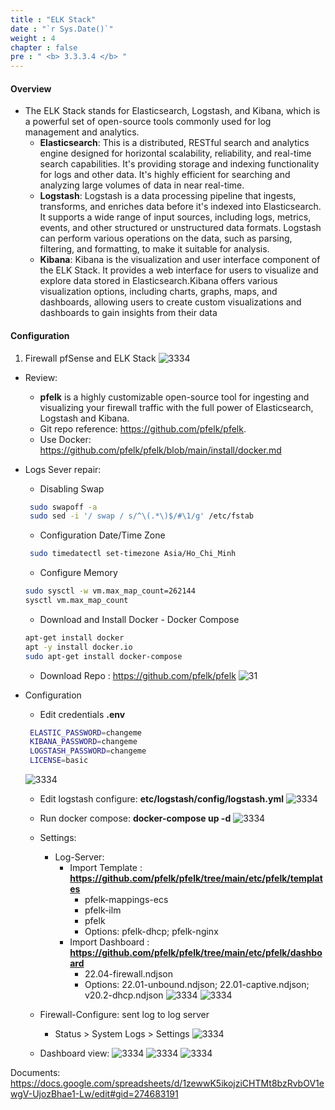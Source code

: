 ```yaml
---
title : "ELK Stack"
date : "`r Sys.Date()`"
weight : 4
chapter : false
pre : " <b> 3.3.3.4 </b> "
---
```


#### Overview
- The ELK Stack stands for Elasticsearch, Logstash, and Kibana, which is a powerful set of open-source tools commonly used for log management and analytics.
    - **Elasticsearch**: This is a distributed, RESTful search and analytics engine designed for horizontal scalability, reliability, and real-time search capabilities. It's providing storage and indexing functionality for logs and other data. It's highly efficient for searching and analyzing large volumes of data in near real-time.
    - **Logstash**: Logstash is a data processing pipeline that ingests, transforms, and enriches data before it's indexed into Elasticsearch. It supports a wide range of input sources, including logs, metrics, events, and other structured or unstructured data formats. Logstash can perform various operations on the data, such as parsing, filtering, and formatting, to make it suitable for analysis.
    - **Kibana**: Kibana is the visualization and user interface component of the ELK Stack. It provides a web interface for users to visualize and explore data stored in Elasticsearch.Kibana offers various visualization options, including charts, graphs, maps, and dashboards, allowing users to create custom visualizations and dashboards to gain insights from their data

#### Configuration
1. Firewall pfSense and ELK Stack
![3334](/cicd-ws/images/3-config/3.3-labs/3.3.3-monitor/3.3.3.4-elk/00.png?featherlight=false&width=50pc)
- Review: 
  - **pfelk** is a highly customizable open-source tool for ingesting and visualizing your firewall traffic with the full power of Elasticsearch, Logstash and Kibana.
  - Git repo reference: https://github.com/pfelk/pfelk.
  - Use Docker: https://github.com/pfelk/pfelk/blob/main/install/docker.md
  
-  Logs Sever repair:
   - Disabling Swap
   ````sh
    sudo swapoff -a
    sudo sed -i '/ swap / s/^\(.*\)$/#\1/g' /etc/fstab
   ````
   - Configuration Date/Time Zone
   ````sh
    sudo timedatectl set-timezone Asia/Ho_Chi_Minh
   ````
   - Configure Memory
   ````sh
   sudo sysctl -w vm.max_map_count=262144
   sysctl vm.max_map_count
   ````
   - Download and Install Docker - Docker Compose
   ````sh
   apt-get install docker
   apt -y install docker.io
   sudo apt-get install docker-compose
   ````
   - Download Repo : https://github.com/pfelk/pfelk
   ![31](/cicd-ws/images/3-config/3.3-labs/3.3.3-monitor/3.3.3.4-elk/1.png)

- Configuration
   - Edit credentials **.env**
   ````sh
    ELASTIC_PASSWORD=changeme
    KIBANA_PASSWORD=changeme
    LOGSTASH_PASSWORD=changeme
    LICENSE=basic
   ````
   ![3334](/cicd-ws/images/3-config/3.3-labs/3.3.3-monitor/3.3.3.4-elk/2.png)

    - Edit logstash configure: **etc/logstash/config/logstash.yml**
   ![3334](/cicd-ws/images/3-config/3.3-labs/3.3.3-monitor/3.3.3.4-elk/3.png)

    - Run docker compose: **docker-compose up -d**
   ![3334](/cicd-ws/images/3-config/3.3-labs/3.3.3-monitor/3.3.3.4-elk/4.png)

    - Settings:
      - Log-Server:
        - Import Template : **https://github.com/pfelk/pfelk/tree/main/etc/pfelk/templates**
          - pfelk-mappings-ecs
          - pfelk-ilm
          - pfelk 
          - Options: pfelk-dhcp; pfelk-nginx
        - Import Dashboard : **https://github.com/pfelk/pfelk/tree/main/etc/pfelk/dashboard**
          - 22.04-firewall.ndjson
          - Options: 22.01-unbound.ndjson; 22.01-captive.ndjson; v20.2-dhcp.ndjson
     ![3334](/cicd-ws/images/3-config/3.3-labs/3.3.3-monitor/3.3.3.4-elk/5.png?featherlight=false&width=50pc)
     ![3334](/cicd-ws/images/3-config/3.3-labs/3.3.3-monitor/3.3.3.4-elk/6.png?featherlight=false&width=50pc)

    - Firewall-Configure: sent log to log server
      - Status > System Logs > Settings
     ![3334](/cicd-ws/images/3-config/3.3-labs/3.3.3-monitor/3.3.3.4-elk/9.png?featherlight=false&width=50pc)

    - Dashboard view:
     ![3334](/cicd-ws/images/3-config/3.3-labs/3.3.3-monitor/3.3.3.4-elk/110.png?featherlight=false&width=50pc)
     ![3334](/cicd-ws/images/3-config/3.3-labs/3.3.3-monitor/3.3.3.4-elk/110.png?featherlight=false&width=50pc)
     ![3334](/cicd-ws/images/3-config/3.3-labs/3.3.3-monitor/3.3.3.4-elk/120.png?featherlight=false&width=50pc)
    
Documents: https://docs.google.com/spreadsheets/d/1zewwK5ikojziCHTMt8bzRvbOV1ewgV-UjozBhae1-Lw/edit#gid=274683191